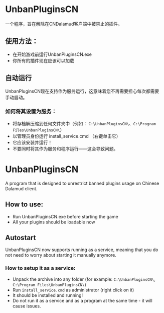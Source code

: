 # UnbanPluginsCN
一个程序，旨在解除在CNDalamud客户端中被禁止的插件。

## 使用方法：
- 在开始游戏前运行UnbanPluginsCN.exe
- 你所有的插件现在应该可以加载
## 自动运行
UnbanPluginsCN现在支持作为服务运行，这意味着您不再需要担心每次都需要手动启动。

### 如何将其设置为服务：
- 将存档解压缩到任何文件夹中（例如： `C:\UnbanPluginsCN\`、`C:\Program Files\UnbanPluginsCN\`）
- 以管理员身份运行 install_service.cmd （右键单击它）
- 它应该安装并运行！
- 不要同时将其作为服务和程序运行——这会导致问题。


# UnbanPluginsCN
A program that is designed to unrestrict banned plugins usage on Chinese Dalamud client.

## How to use:
- Run UnbanPluginsCN.exe before starting the game
- All your plugins should be loadable now

## Autostart
UnbanPluginsCN now supports running as a service, meaning that you do not need to worry about starting it manually anymore.
### How to setup it as a service:
- Unpack the archive into any folder (for example: `C:\UnbanPluginsCN\`, `C:\Program Files\UnbanPluginsCN\`)
- Run `install_service.cmd` as administrator (right click on it)
- It should be installed and running!
- Do not run it as a service and as a program at the same time - it will cause issues.
